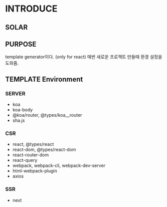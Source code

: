 # INTRODUCE

## SOLAR

## PURPOSE

template generator이다. (only for react)
매번 새로운 프로젝트 만들때 환경 설정을 도와줌.

## TEMPLATE Environment
### SERVER
- koa
- koa-body
- @koa/router, @types/koa__router
- sha.js

### CSR
- react, @types/react
- react-dom, @types/react-dom
- react-router-dom
- react-query
- webpack, webpack-cli, webpack-dev-server
- html-webpack-plugin
- axios

### SSR
- next
